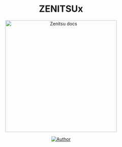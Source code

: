 <h1 align="center"> ZENITSUx  </h1>

<p align="center">
  <a href="https://chat.whatsapp.com/Lc4EKJWWspeHRhejHSUfYL?mode=r_c">
    <img alt="Zenitsu docs" height="350" src="https://files.catbox.moe/e8yl8v.jpg">
  </a>
</p>


</a>
</p>
<p align="center">
<a href="https://chat.whatsapp.com/Lc4EKJWWspeHRhejHSUfYL?mode=r_c"><img title="Author" src="BOT FAM -darkgreen://img.shields.io/badge/botfam-darkgreen?style=for-the-badge&logo=whatsapp"></a>
<p/>

<p align="center">
  <a href="https://chat.whatsapp.com/Lc4EKJWWspeHRhejHget-join-bot-fam
    <img src="https://i.ibb.co/fVWcycPc/get-joinbotfam" get-join-bot-fam-join-bot-fam="Join Bot Fam" width="200"/>
  </a>
</p>
